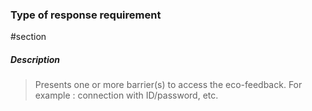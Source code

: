 ### Type of response requirement
#section 
##### Description
> Presents one or more barrier(s) to access the eco-feedback. For example : connection with ID/password, etc.

